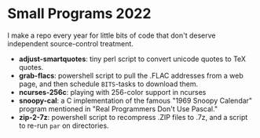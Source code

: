 # Small Programs 2022

I make a repo every year for little bits of code that don't deserve
independent source-control treatment.

- **adjust\-smartquotes**: tiny perl script to convert unicode quotes to TeX quotes.
- **grab\-flacs**: powershell script to pull the .FLAC addresses from a web page, and then schedule `BITS`-tasks to download them. 
- **ncurses-256c**: playing with 256-color support in ncurses
- **snoopy\-cal**: a C implementation of the famous "1969 Snoopy Calendar" program mentioned in "Real Programmers Don't Use Pascal."
- **zip\-2\-7z**: powershell script to recompress .ZIP files to .7z, and a script to re-run `par` on directories.


